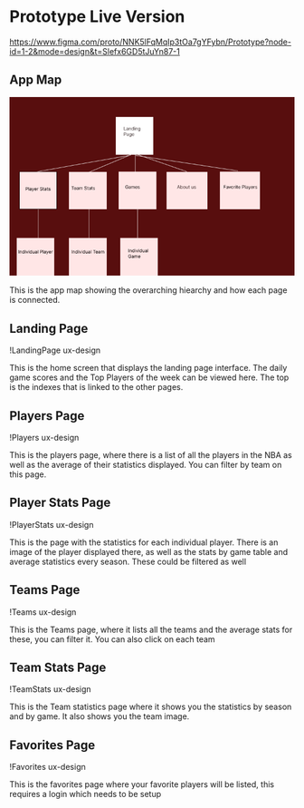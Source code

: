 # Prototype Live Version
https://www.figma.com/proto/NNK5lFqMqIp3tOa7gYFybn/Prototype?node-id=1-2&mode=design&t=Slefx6GD5tJuYn87-1

## App Map
![AppMap](./ux-design/AppMap.png)

This is the app map showing the overarching hiearchy and how each page is connected.

## Landing Page
!LandingPage ux-design

This is the home screen that displays the landing page interface. The daily game scores and the Top Players of the week can be viewed here. The top is the indexes that is linked to the other pages.

## Players Page
!Players ux-design

This is the players page, where there is a list of all the players in the NBA as well as the average of their statistics displayed. You can filter by team on this page.

## Player Stats Page
!PlayerStats ux-design

This is the page with the statistics for each individual player. There is an image of the player displayed there, as well as the stats by game table and average statistics every season. These could be filtered as well

## Teams Page
!Teams ux-design

This is the Teams page, where it lists all the teams and the average stats for these, you can filter it. You can also click on each team

## Team Stats Page
!TeamStats ux-design

This is the Team statistics page where it shows you the statistics by season and by game. It also shows you the team image.

## Favorites Page
!Favorites ux-design

This is the favorites page where your favorite players will be listed, this requires a login which needs to be setup